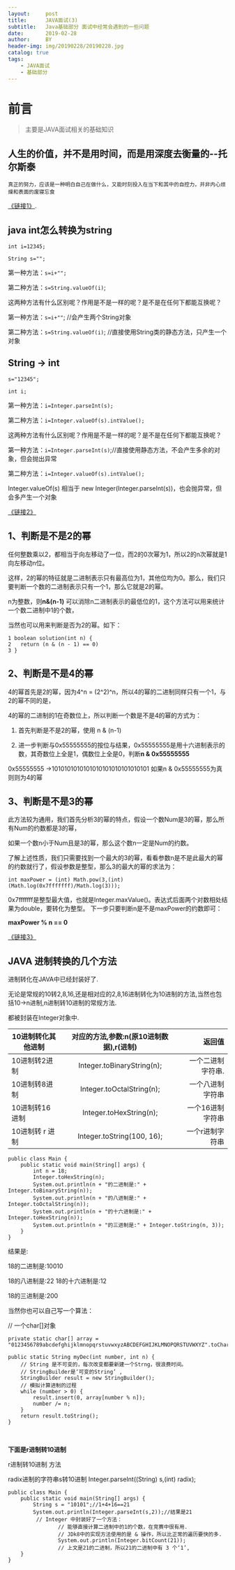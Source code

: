 ```yaml
---
layout:     post
title:      JAVA面试(3)
subtitle:   Java基础部分 面试中经常会遇到的一些问题
date:       2019-02-28
author:     BY
header-img: img/20190228/20190228.jpg
catalog: true
tags:
    - JAVA面试
    - 基础部分
---
```

# 前言

>主要是JAVA面试相关的基础知识

## 人生的价值，并不是用时间，而是用深度去衡量的--托尔斯泰
    
    真正的努力，应该是一种明白自己在做什么，又能时刻投入在当下和其中的自控力，并非内心烦燥和表面的废寝忘食

[《链接1》](https://www.cnblogs.com/panxuejun/p/6148493.html).

## java int怎么转换为string

`int i=12345;`

`String s="";`

第一种方法：`s=i+"";`

第二种方法：`s=String.valueOf(i)`;

这两种方法有什么区别呢？作用是不是一样的呢？是不是在任何下都能互换呢？

第一种方法：`s=i+""`;   //会产生两个String对象

第二种方法：`s=String.valueOf(i)`; //直接使用String类的静态方法，只产生一个对象

## String -> int

`s="12345";`

`int i;`

第一种方法：`i=Integer.parseInt(s);`

第二种方法：`i=Integer.valueOf(s).intValue();`

这两种方法有什么区别呢？作用是不是一样的呢？是不是在任何下都能互换呢？


第一种方法：`i=Integer.parseInt(s)`;//直接使用静态方法，不会产生多余的对象，但会抛出异常

第二种方法：`i=Integer.valueOf(s).intValue();`

Integer.valueOf(s) 相当于 new Integer(Integer.parseInt(s))，也会抛异常，但会多产生一个对象

[《链接2》](https://www.cnblogs.com/zhiyangjava/p/6513725.html)

## 1、判断是不是2的幂

任何整数乘以2，都相当于向左移动了一位，而2的0次幂为1，所以2的n次幂就是1向左移动n位。

这样，2的幂的特征就是二进制表示只有最高位为1，其他位均为0。那么，我们只要判断一个数的二进制表示只有一个1，那么它就是2的幂。

n为整数，则**n&(n-1)** 可以消除n二进制表示的最低位的1，这个方法可以用来统计一个数二进制中1的个数，

当然也可以用来判断是否为2的幂。如下：

    1 boolean solution(int n) {
    2   return (n & (n - 1) == 0)
    3 }


## 2、判断是不是4的幂

4的幂首先是2的幂，因为4^n = (2^2)^n，所以4的幂的二进制同样只有一个1，与2的幂不同的是，

4的幂的二进制的1在奇数位上，所以判断一个数是不是4的幂的方式为：

1. 首先判断是不是2的幂，使用 n & (n-1)

2. 进一步判断与0x55555555的按位与结果，0x55555555是用十六进制表示的数，其奇数位上全是1，偶数位上全是0，判断**n & 0x55555555**

0x55555555 ->1010101010101010101010101010101  如果n & 0x55555555为真 则则为4的幂

## 3、判断是不是3的幂


此方法较为通用，我们首先分析3的幂的特点，假设一个数Num是3的幂，那么所有Num的约数都是3的幂，

如果一个数n小于Num且是3的幂，那么这个数n一定是Num的约数。

了解上述性质，我们只需要找到一个最大的3的幂，看看参数n是不是此最大的幂的约数就行了，假设参数是整型，那么3的最大的幂的求法为：

    int maxPower = (int) Math.pow(3,(int)(Math.log(0x7fffffff)/Math.log(3)));   
    
0x7fffffff是整型最大值，也就是Integer.maxValue()。表达式后面两个对数相处结果为double，要转化为整型。
下一步只要判断n是不是maxPower的约数即可：

**maxPower % n == 0**

[《链接3》](https://blog.csdn.net/m0_37961948/article/details/80438113)

## JAVA 进制转换的几个方法

进制转化在JAVA中已经封装好了.

无论是常规的10转2,8,16,还是相对应的2,8,16进制转化为10进制的方法,当然也包括10->n进制,n进制转10进制的常规方法.

都被封装在Integer对象中.

10进制转化其他进制|对应的方法,参数:n(原10进制数据),r(进制)|返回值
 --|:--:|--:
10进制转2进制	|Integer.toBinaryString(n);|	一个二进制字符串.
10进制转8进制	|Integer.toOctalString(n);	|一个八进制字符串
10进制转16进制|	Integer.toHexString(n);|	一个16进制字符串
10进制转 r 进制	|Integer.toString(100, 16);|	一个r进制字符串

    public class Main {
        public static void main(String[] args) {
            int n = 18;
            Integer.toHexString(n);
            System.out.println(n + "的二进制是:" + Integer.toBinaryString(n));
            System.out.println(n + "的八进制是:" + Integer.toOctalString(n));
            System.out.println(n + "的十六进制是:" + Integer.toHexString(n));
            System.out.println(n + "的三进制是:" + Integer.toString(n, 3));
        }
    }
    
结果是:

18的二进制是:10010

18的八进制是:22
18的十六进制是:12

18的三进制是:200

当然你也可以自己写一个算法：

// 一个char[]对象

    private static char[] array = 
    "0123456789abcdefghijklmnopqrstuvwxyzABCDEFGHIJKLMNOPQRSTUVWXYZ".toCharArray();
 
    public static String myDec(int number, int n) {
        // String 是不可变的，每次改变都要新建一个Strng，很浪费时间。
        // StringBuilder是‘可变的String’ ,
        StringBuilder result = new StringBuilder();
        // 模拟计算进制的过程
        while (number > 0) {
            result.insert(0, array[number % n]);
            number /= n;
        }
        return result.toString();
    }


 

**下面是r进制转10进制**

r进制转10进制	方法

radix进制的字符串s转10进制	Integer.parseInt((String) s,(int) radix);
 

    public class Main {
        public static void main(String[] args) {
            String s = "10101";//1+4+16==21
            System.out.println(Integer.parseInt(s,2));//结果是21
             // Integer 中封装好了一个方法：
                    // 能够直接计算二进制中的1的个数，在竞赛中很有用.
                    // JDk8中的实现方法使用的是 & 操作，所以比正常的遍历要快的多.
                    System.out.println(Integer.bitCount(21));
                    // 上文是21的二进制，所以21的二进制中有 3 个‘1’,
        }
    }

